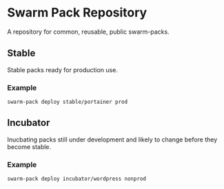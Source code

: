 # Swarm Pack Repository

A repository for common, reusable, public swarm-packs.

## Stable

Stable packs ready for production use.

### Example
```
swarm-pack deploy stable/portainer prod
```

## Incubator

Inucbating packs still under development and likely to change before they become stable.

### Example
```
swarm-pack deploy incubator/wordpress nonprod
```